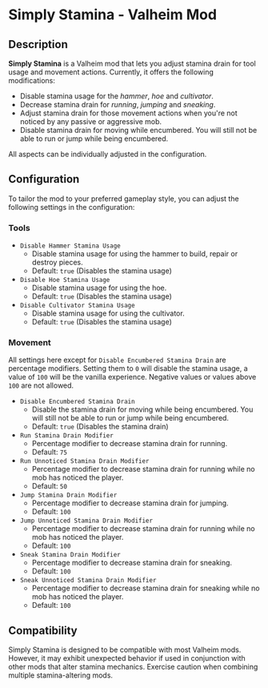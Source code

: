 ﻿# Simply Stamina - Valheim Mod

## Description

**Simply Stamina** is a Valheim mod that lets you adjust stamina drain for tool usage and movement actions.
Currently, it offers the following modifications:
- Disable stamina usage for the *hammer*, *hoe* and *cultivator*.
- Decrease stamina drain for *running*, *jumping* and *sneaking*.
- Adjust stamina drain for those movement actions when you're not noticed by any passive or aggressive mob.
- Disable stamina drain for moving while encumbered. You will still not be able to run or jump while being encumbered.

All aspects can be individually adjusted in the configuration.

## Configuration

To tailor the mod to your preferred gameplay style, you can adjust the following settings in the configuration:

### Tools

- `Disable Hammer Stamina Usage`
    - Disable stamina usage for using the hammer to build, repair or destroy pieces.
    - Default: `true` (Disables the stamina usage)
- `Disable Hoe Stamina Usage`
    - Disable stamina usage for using the hoe.
    - Default: `true` (Disables the stamina usage)
- `Disable Cultivator Stamina Usage`
    - Disable stamina usage for using the cultivator.
    - Default: `true` (Disables the stamina usage)

### Movement

All settings here except for `Disable Encumbered Stamina Drain` are percentage modifiers. Setting them to `0` will disable the stamina usage, a value of `100` will be the vanilla experience.
Negative values or values above `100` are not allowed.

- `Disable Encumbered Stamina Drain`
    - Disable the stamina drain for moving while being encumbered. You will still not be able to run or jump while being encumbered.
    - Default: `true` (Disables the stamina drain)
- `Run Stamina Drain Modifier`
    - Percentage modifier to decrease stamina drain for running.
    - Default: `75`
- `Run Unnoticed Stamina Drain Modifier`
    - Percentage modifier to decrease stamina drain for running while no mob has noticed the player.
    - Default: `50`
- `Jump Stamina Drain Modifier`
    - Percentage modifier to decrease stamina drain for jumping.
    - Default: `100`
- `Jump Unnoticed Stamina Drain Modifier`
    - Percentage modifier to decrease stamina drain for running while no mob has noticed the player.
    - Default: `100`
- `Sneak Stamina Drain Modifier`
    - Percentage modifier to decrease stamina drain for sneaking.
    - Default: `100`
- `Sneak Unnoticed Stamina Drain Modifier`
    - Percentage modifier to decrease stamina drain for sneaking while no mob has noticed the player.
    - Default: `100`

## Compatibility

Simply Stamina is designed to be compatible with most Valheim mods. However, it may exhibit unexpected behavior if used in conjunction with other mods that alter stamina mechanics. Exercise caution when combining multiple stamina-altering mods.
